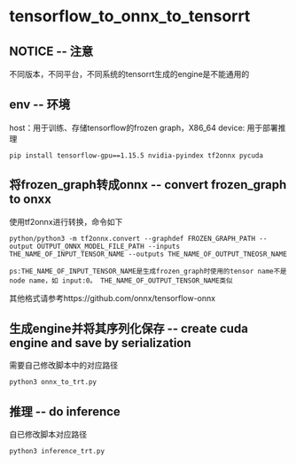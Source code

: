 # tensorflow_to_onnx_to_tensorrt

## NOTICE -- 注意
不同版本，不同平台，不同系统的tensorrt生成的engine是不能通用的

## env -- 环境
host：用于训练、存储tensorflow的frozen graph，X86_64
device: 用于部署推理

`pip install tensorflow-gpu==1.15.5 nvidia-pyindex tf2onnx pycuda`

## 将frozen_graph转成onnx -- convert frozen_graph to onxx
使用tf2onnx进行转换，命令如下

`python/python3 -m tf2onnx.convert --graphdef FROZEN_GRAPH_PATH --output OUTPUT_ONNX_MODEL_FILE_PATH --inputs THE_NAME_OF_INPUT_TENSOR_NAME --outputs THE_NAME_OF_OUTPUT_TNEOSR_NAME`

`ps:THE_NAME_OF_INPUT_TENSOR_NAME是生成frozen_graph时使用的tensor name不是node name，如 input:0。
THE_NAME_OF_OUTPUT_TENSOR_NAME类似`


其他格式请参考https://github.com/onnx/tensorflow-onnx

## 生成engine并将其序列化保存 -- create cuda engine and save by serialization

需要自己修改脚本中的对应路径

`python3 onnx_to_trt.py`

## 推理 -- do inference

自已修改脚本对应路径

`python3 inference_trt.py`
